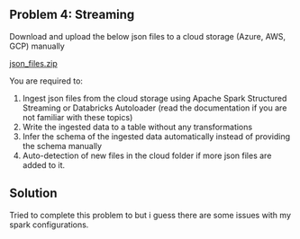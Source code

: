 ## Problem 4: Streaming

Download and upload the below json files to a cloud storage (Azure, AWS, GCP) manually 

[json_files.zip](https://s3-us-west-2.amazonaws.com/secure.notion-static.com/7ea8decf-3497-46c4-8095-25ea0a81a40e/json_files.zip)

You are required to:

1. Ingest json files from the cloud storage using Apache Spark Structured Streaming or Databricks Autoloader (read the documentation if you are not familiar with these topics)
2. Write the ingested data to a table without any transformations
3. Infer the schema of the ingested data automatically instead of providing the schema manually
4. Auto-detection of new files in the cloud folder if more json files are added to it.

## Solution

Tried to complete this problem to but i guess there are some issues with my spark configurations. 